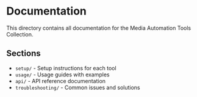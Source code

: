 # Documentation

This directory contains all documentation for the Media Automation Tools Collection.

## Sections

- `setup/` - Setup instructions for each tool
- `usage/` - Usage guides with examples
- `api/` - API reference documentation
- `troubleshooting/` - Common issues and solutions